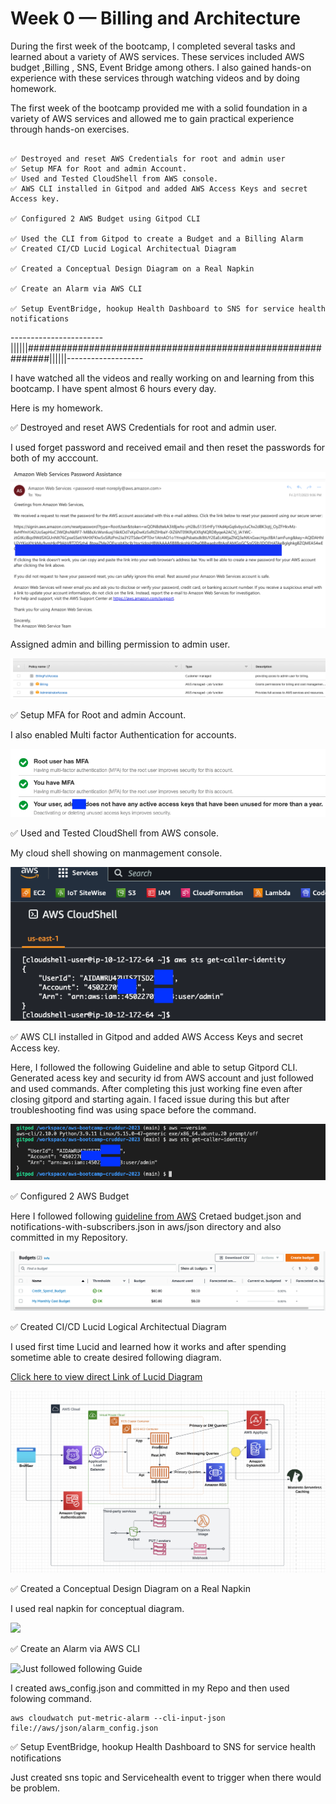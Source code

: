 # Week 0 — Billing and Architecture



During the first week of the bootcamp, I completed several tasks and learned about a variety of AWS services. These services included AWS budget ,Billing , SNS, Event Bridge among others. I also gained hands-on experience with these services through watching videos and by doing homework.

The first week of the  bootcamp provided me with a solid foundation in a variety of AWS services and allowed me to gain practical experience  through hands-on exercises.




```

✅ Destroyed and reset AWS Credentials for root and admin user 
✅ Setup MFA for Root and admin Account.
✅ Used and Tested CloudShell from AWS console.
✅ AWS CLI installed in Gitpod and added AWS Access Keys and secret Access key.

✅ Configured 2 AWS Budget using Gitpod CLI 

✅ Used the CLI from Gitpod to create a Budget and a Billing Alarm
✅ Created CI/CD Lucid Logical Architectual Diagram

✅ Created a Conceptual Design Diagram on a Real Napkin

✅ Create an Alarm via AWS CLI

✅ Setup EventBridge, hookup Health Dashboard to SNS for service health notifications
```
-----------------------||||||############################################################||||||-------------------

I have watched all the videos and really working on and learning from this bootcamp. I have spent almost 6 hours every day. 

Here is my homework.

✅ Destroyed and reset AWS Credentials for root and admin user.

I used forget password and received email and then reset the passwords for both of my acccount.


 ![](assets/Reset%20password%20.png)

 
  Assigned admin and billing permission to admin user.
  

 ![](assets/User%20permission%20attached%20.png)


✅ Setup MFA for Root and admin Account.

I also enabled Multi factor Authentication for accounts.

 ![](assets/User%20%20MFA%20enabled%20.png)




✅ Used and Tested CloudShell from AWS console.

My cloud shell showing on manmagement console.

 ![](assets/Cloud%20Shell%20.png)



✅ AWS CLI installed in Gitpod and added AWS Access Keys and secret Access key.

Here, I followed the following Guideline and able to setup Gitpord CLI. Generated acess key and security id from AWS account and just followed and used commands. After completing this just working fine even after closing gitpord and starting again. I faced issue during this but after troubleshooting find was using space before the command.  

 ![](assets/Gitpod%20CLI%20.png)




✅ Configured 2 AWS Budget

Here I followed following [guideline from AWS](https://docs.aws.amazon.com/cli/latest/reference/budgets/create-budget.html#examples)
Cretaed budget.json and notifications-with-subscribers.json in aws/json directory and also committed in my Repository.


 ![](assets/AWS%20Budget%20%20Screen%20shot.png)




✅ Created CI/CD Lucid Logical Architectual Diagram

I used first time Lucid and learned how it works and after spending sometime able to create desired following diagram.

[Click here to view direct Link of Lucid Diagram](https://lucid.app/lucidchart/e2f6c077-0638-4498-8379-7b0e02605ba9/edit?viewport_loc=-459%2C4%2C3133%2C1506%2C0_0&invitationId=inv_b1356024-5eb9-4baa-ba08-a1f422e12cb5)

![](assets/Lucid%20Logical%20Architectual%20Diagram.png)



✅ Created a Conceptual Design Diagram on a Real Napkin

I used real napkin for conceptual diagram.

![](assets/Conceptual%20Design-%20Napkin%20Diagram.png)


✅ Create an Alarm via AWS CLI

![Just followed following Guide](https://aws.amazon.com/premiumsupport/knowledge-center/cloudwatch-estimatedcharges-alarm/)

I created aws_config.json and committed in my Repo and then used folowing command.


<pre><code>aws cloudwatch put-metric-alarm --cli-input-json file://aws/json/alarm_config.json
</code></pre>


✅ Setup EventBridge, hookup Health Dashboard to SNS for service health notifications

Just created sns topic and Servicehealth event to trigger when there would be problem. 


